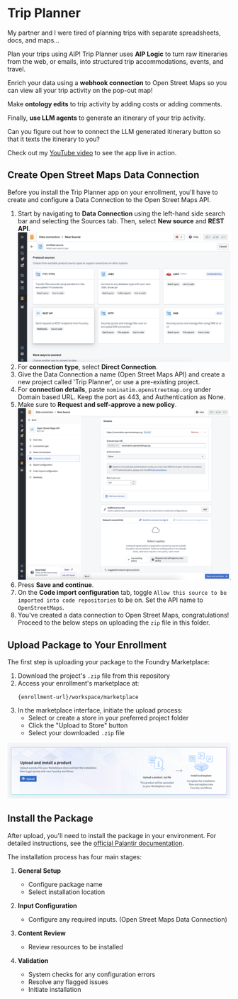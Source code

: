 # Trip Planner

My partner and I were tired of planning trips with separate spreadsheets, docs, and maps...

Plan your trips using AIP! Trip Planner uses **AIP Logic** to turn raw itineraries from the web, or emails, into structured trip accommodations, events, and travel.

Enrich your data using a **webhook connection** to Open Street Maps so you can view all your trip activity on the pop-out map!

Make **ontology edits** to trip activity by adding costs or adding comments.

Finally, **use LLM agents** to generate an itinerary of your trip activity.

Can you figure out how to connect the LLM generated itinerary button so that it texts the itinerary to you?

Check out my [YouTube video](https://www.youtube.com/watch?v=0FdHouw0yXg) to see the app live in action.


## Create Open Street Maps Data Connection

Before you install the Trip Planner app on your enrollment, you'll have to create and configure a Data Connection to the Open Street Maps API.

1. Start by navigating to **Data Connection** using the left-hand side search bar and selecting the Sources tab. Then, select **New source** and **REST API**.
![data connectors page](images/data%20connectors%20page.png)
2. For **connection type**, select **Direct Connection**.
3. Give the Data Connection a name (Open Street Maps API) and create a new project called 'Trip Planner', or use a pre-existing project.
4. For **connection details**, paste `nominatim.openstreetmap.org` under Domain based URL. Keep the port as 443, and Authentication as None.
5. Make sure to **Request and self-approve a new policy**.
![connection details page](images/connection%20details.png)
6. Press **Save and continue**.
7. On the **Code import configuration** tab, toggle `Allow this source to be imported into code repositories` to be on. Set the API name to `OpenStreetMaps`.
8. You've created a data connection to Open Street Maps, congratulations! Proceed to the below steps on uploading the `zip` file in this folder.

## Upload Package to Your Enrollment

The first step is uploading your package to the Foundry Marketplace:

1. Download the project's `.zip` file from this repository
2. Access your enrollment's marketplace at:
   ```
   {enrollment-url}/workspace/marketplace
   ```
3. In the marketplace interface, initiate the upload process:
   - Select or create a store in your preferred project folder
   - Click the "Upload to Store" button
   - Select your downloaded `.zip` file

![Marketplace Interface](./../_static/upload_product_banner.png)

## Install the Package

After upload, you'll need to install the package in your environment. For detailed instructions, see the [official Palantir documentation](https://www.palantir.com/docs/foundry/marketplace/install-product).

The installation process has four main stages:

1. **General Setup**
   - Configure package name
   - Select installation location

2. **Input Configuration**
   - Configure any required inputs. (Open Street Maps Data Connection)

3. **Content Review**
   - Review resources to be installed

4. **Validation**
   - System checks for any configuration errors
   - Resolve any flagged issues
   - Initiate installation
